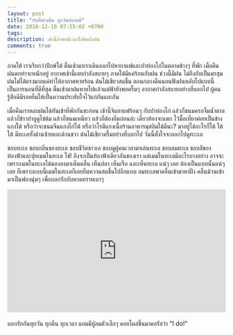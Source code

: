 ```yaml
---
layout: post
title: "กับที่ตรงนั้น ทุกวันสบายดี"
date: 2018-12-16 07:55:02 +0700
tags:
description: เช้านี้ถ้าพอมีเวลาให้คิดถึงกัน
comments: true
---
```

ภาคใต้ เราเรียกว่าปักษ์ใต้ ตื่นเช้ามาเราเดินออกไปหากาแฟและปาท่องโก๋ในตลาดข้างๆ ที่พัก เมื่อคืนฝนตกท่าจะหนักอยู่ อากาศเช้านี้เลยกำลังสบายๆ ภาคใต้มีแค่ร้อนกับฝน ช่วงนี้มีฝน ไม่ถึงกับเป็นมรสุม ฝนไม่ได้แรงมากแค่ทำให้อากาศหายร้อน ต้นไม้เขียวสดชื่น ตอนกลางคืนนอนฟังฝนหลับไปแบบนี้เป็นการนอนที่ดีที่สุด ตื่นเช้ามาฝนหายไปแล้วแต่ฟ้ายังพอครื้มๆ อากาศกำลังสบายอย่างที่บอกไป ผู้คนรู้สึกดีมีรอยยิ้มให้เป็นความประทับใจไว้แก่กันและกัน

เมื่อคืนเราหลบฝนได้ทันเข้าที่พักกันซะก่อน เช้านี้จิบกาแฟร้อนๆ กับปาท่องโก๋ แล้วก็ขนมครกจิ้มน้ำตาล แล้วก็ข้าวยำบูดูไข่ต้ม แล้วก็ขนมเหนียว แล้วก็ต้องอิ่มก่อนล่ะ เดี๋ยวท้องจะแตก ไว้มื้อเที่ยงค่อยเป็นข้างแกงใต้ หรือว่าจะขนมจีนแกงไก่ใต้ หรือว่าโรตีแกงเนื้อร้านอาหารมุสลิมใต้ดีนะ? มาอยู่ใต้อะไรก็ใต้ ใต้ ใต้ มีทะเลทั้งด้านซ้ายและด้านขวา ต้นไม้เขียวครื้มอย่างที่บอกไป วันนี้ตั้งใจจะออกไปดูทะะเล

ชอบทะเล ชอบกลิ่นของทะเล ชอบชีวิตชาวเล ชอบดูผู้คนเวลามาเล่นทะเล ชอบลมทะเล ชอบสีของท้องฟ้าและปุยเมฆในทะเล ใช่! ถึงจะเป็นท้องฟ้าเดียวกันของเรา แต่เมฆในทะเลมีอะไรบางอย่าง อาจจะเพราะเมฆในทะเลได้มองลงมาเห็นคลื่น เห็นปลา เห็นเรือ และเห็นทะเล แน่ๆ เลย ต้องเป็นแบบนั้นแน่ๆ เลย ก็เพราะแบบนี้เมฆในทะเลก็เลยยิ้มหวานสดชื่นไปอีกแบบ ลมทะเลพาคลื่นเข้ามาหาฝั่ง คลื่นม้วนเข้ามาเป็นฟองนุ่มๆ เพื่อบอกรักกับหาดทรายเบาๆ

<div style="position:relative;width:100%;height:0;padding-bottom:56.25%;">
<iframe style="width:100%;height:100%;position:absolute;top:0;left:0;" src="https://www.youtube.com/embed/OtB5-d1BfdE" frameborder="0" allow="autoplay; encrypted-media" allowfullscreen>
</iframe>
</div>
<br />บอกรักกันทุกวัน ทุกคืน ทุกเวลา แถมมีปูลมตัวเล็กๆ คอยโผล่ขึ้นมาคอรัสว่า <i class="fa fa-heart" style="color:#C38FD6"></i> "I do!"
